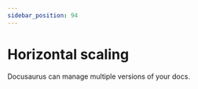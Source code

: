 ```yaml
---
sidebar_position: 94
---
```


# Horizontal scaling

Docusaurus can manage multiple versions of your docs.